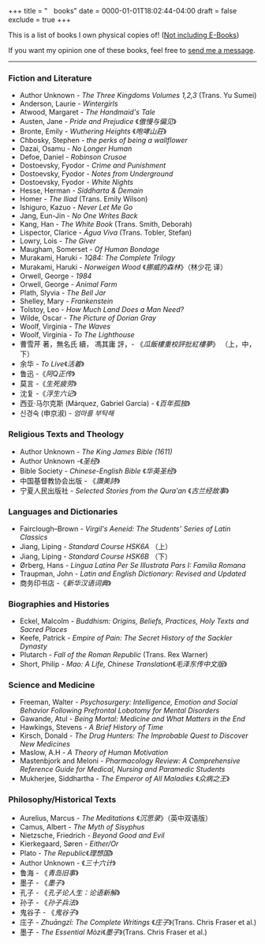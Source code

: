 +++
title = "ㅤbooks"
date = 0000-01-01T18:02:44-04:00
draft = false
exclude = true
+++

This is a list of books I own physical copies of! ([Not including E-Books](/ebooks-h))

If you want my opinion one of these books, feel free to [send me a message](/contact).

***

### Fiction and Literature
- Author Unknown - *The Three Kingdoms Volumes 1,2,3* (Trans. Yu Sumei)
- Anderson, Laurie - *Wintergirls*
- Atwood, Margaret - *The Handmaid's Tale*
- Austen, Jane - *Pride and Prejudice* 《*傲慢与偏见*》
- Bronte, Emily - *Wuthering Heights* 《*咆哮山莊*》
- Chbosky, Stephen - *the perks of being a wallflower*
- Dazai, Osamu - *No Longer Human* 
- Defoe, Daniel - *Robinson Crusoe*
- Dostoevsky, Fyodor - *Crime and Punishment*
- Dostoevsky, Fyodor - *Notes from Underground*
- Dostoevsky, Fyodor - *White Nights*
- Hesse, Herman - *Siddharta & Demain*
- Homer - *The Iliad* (Trans. Emily Wilson)
- Ishiguro, Kazuo - *Never Let Me Go*
- Jang, Eun-Jin - *No One Writes Back*
- Kang, Han - *The White Book* (Trans. Smith, Deborah)
- Lispector, Clarice - *Água Viva* (Trans. Tobler, Stefan)
- Lowry, Lois - *The Giver*
- Maugham, Somerset - *Of Human Bondage*
- Murakami, Haruki - *1Q84: The Complete Trilogy*
- Murakami, Haruki - *Norweigen Wood* 《*挪威的森林*》（林少花 译）
- Orwell, George - *1984*
- Orwell, George - *Animal Farm*
- Plath, Slyvia - *The Bell Jar*
- Shelley, Mary - *Frankenstein*
- Tolstoy, Leo - *How Much Land Does a Man Need?*
- Wilde, Oscar - *The Picture of Dorian Gray*
- Woolf, Virginia - *The Waves*
- Woolf, Virginia - *To The Lighthouse*
- 曹雪芹 著，無名氏 續， 馮其庸 評，- 《*瓜飯樓重校評批紅樓夢*》 （上，中，下）
- 余华 - *To Live*《*活着*》
- 鲁迅 -《*阿Q正传*》
- 莫言 -《*生死疲劳*》
- 沈复 -《*浮生六记*》
- 西亚·马尔克斯 (Márquez, Gabriel Garcia) - 《*百年孤独*》
- 신경숙 (申京淑) - *엄마를 부탁해*

### Religious Texts and Theology
- Author Unknown - *The King James Bible (1611)*
- Author Unknown -《*圣经*》
- Bible Society - *Chinese-English Bible* 《*华英圣经*》
- 中国基督教协会出版 - 《*讚美詩*》
- 宁夏人民出版社 - *Selected Stories from the Qura'an* 《*古兰经故事*》 

### Languages and Dictionaries
- Fairclough–Brown - *Virgil's Aeneid: The Students' Series of Latin Classics*
- Jiang, Liping - *Standard Course HSK6A* （上）
- Jiang, Liping - *Standard Course HSK6B* （下）
- Ørberg, Hans - *Lingua Latina Per Se Illustrata Pars I: Familia Romana*
- Traupman, John - *Latin and English Dictionary: Revised and Updated*
- 商务印书店 -《*新华汉语词典*》

### Biographies and Histories
- Eckel, Malcolm - *Buddhism: Origins, Beliefs, Practices, Holy Texts and Sacred Places*
- Keefe, Patrick - *Empire of Pain: The Secret History of the Sackler Dynasty*
- Plutarch - *Fall of the Roman Republic* (Trans. Rex Warner)
- Short, Philip - *Mao: A Life, Chinese Translation*《*毛泽东传中文版*》

### Science and Medicine
- Freeman, Walter - *Psychosurgery:  Intelligence, Emotion and Social Behavior Following Prefrontal Lobotomy for Mental Disorders*
- Gawande, Atul - *Being Mortal: Medicine and What Matters in the End*
- Hawkings, Stevens - *A Brief History of Time*
- Kirsch, Donald - *The Drug Hunters: The Improbable Quest to Discover New Medicines*
- Maslow, A.H - *A Theory of Human Motivation*
- Mastenbjork and Meloni - *Pharmacology Review: A Comprehensive Reference Guide for Medical, Nursing and Paramedic Students*
- Mukherjee, Siddhartha - *The Emperor of All Maladies* 《*众病之王*》

### Philosophy/Historical Texts
- Aurelius, Marcus - *The Meditations* 《*沉思录*》（英中双语版）
- Camus, Albert - *The Myth of Sisyphus*
- Nietzsche, Friedrich - *Beyond Good and Evil*
- Kierkegaard, Søren - *Either/Or*
- Plato - *The Republic*《*理想国*》
- Author Unknown - 《*三十六计*》
- 鲁海 - 《*青岛旧事*》
- 墨子 - 《*墨子*》
- 孔子 - 《*孔子论人生：论语新解*》
- 孙子 - 《*孙子兵法*》
- 鬼谷子 - 《*鬼谷子*》
- 庄子 - *Zhuāngzǐ: The Complete Writings* 《*庄子*》(Trans. Chris Fraser et al.)
- 墨子 - *The Essential Mòzi*《*墨子*》(Trans. Chris Fraser et al.)

